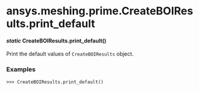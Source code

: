 # ansys.meshing.prime.CreateBOIResults.print_default



#### *static* CreateBOIResults.print_default()

Print the default values of `CreateBOIResults` object.

### Examples

```pycon
>>> CreateBOIResults.print_default()
```

<!-- !! processed by numpydoc !! -->
